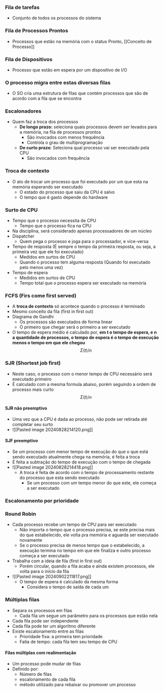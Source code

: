 ### Fila de tarefas
- Conjunto de todos os processos do sistema
### Fila de Processos Prontos
- Processos que estão na memória com o status Pronto, [[Conceito de Processo]]
### Fila de Dispositivos
- Processo que estão em espera por um dispositivo de I/O
### O processo migra entre estas diversas filas
- O SO cria uma estrutura de filas que contém processos que são de acordo com a fila que se encontra
### Escalonadores
- Quem faz a troca dos processos
	- **De longo prazo:** seleciona quais processos devem ser levados para a memória, na fila de processos prontos
		- São invocados com menos frequência
		- Controla o grau de multiprogramação 
	- **De curto prazo**: Seleciona qual processo vai ser executado pela CPU
		- São invocados com frequência
### Troca de contexto
- O ato de trocar um processo que foi executado por um que esta na memória esperando ser executado
	- O estado do processo que saiu da CPU é salvo
	- O tempo que é gasto depende do hardware
### Surto de CPU
- Tempo que o processo necessita de CPU
	- Tempo que o processo fica na CPU
- Na disciplina, será considerado apenas processadores de um núcleo
- Dispatcher 
	- Quem pega o processo e joga para o processador, e vice-versa
- Tempo de resposta (É sempre o tempo da primeira resposta, ou seja, a primeira vez que ele foi executado)
	- Medidos em surtos de CPU
	- Quando o processo tem alguma resposta (Quando foi executado pelo menos uma vez)
- Tempo de espera
	- Medidos em surtos de CPU
	- Tempo total que o processo espera ser executado na memória

### FCFS (Firs come first served)
- A **troca de contexto** só acontece quando o processo é terminado
- Mesmo conceito da fila (first in first out)
- Diagrama de Gandhi
	- Os processos são executados de forma linear
	- O primeiro que chegar será o primeiro a ser executado
- O tempo de espera médio é calculado por, **em t o tempo de espera, e n a quantidade de processos, o tempo de espera é o tempo de execução menos o tempo em que ele chegou** 
$$
	Σ(t)/n
$$
### SJR (Shortest job first)
- Neste caso, o processo com o menor tempo de CPU necessário será executado primeiro
- É calculado com a mesma formula abaixo, porém seguindo a ordem de processo mais curto
$$
	Σ(t)/n
$$

#### SJR não preemptivo
- Uma vez que a CPU é dada ao processo, não pode ser retirada até completar seu surto
- ![[Pasted image 20240828214120.png]]

#### SJF preemptivo
- Se um processo com menor tempo de execução do que o que está sendo executado atualmente chega na memória, é feita a troca
- É feita a subtração do tempo de execução com o tempo de chegada
- ![[Pasted image 20240828214418.png]]
	- A troca é feita de acordo com o tempo de processamento restante do processo que esta sendo executado
		- Se um processo com um tempo menor do que este, ele começa a ser executado


### Escalonamento por prioridade
### Round Robin
- Cada processo recebe um tempo de CPU para ser executado
	- Não importa o tempo que o processo precisa, se este precisa mais do que estabelecido, ele volta pra memória e aguarda ser executado novamente
	- Se o processo precisa de menos tempo que o estabelecido, a execução termina no tempo em que ele finaliza e outro processo começa a ser executado
- Trabalha com a ideia de fila (first in first out)
	- Porém circular, quando a fila acaba e ainda existem processos, ele volta para o início da fila
- ![[Pasted image 20240902211817.png]]
	- O tempo de espera é calculado da mesma forma
		- Considera o tempo de saída de cada um
### Múltiplas filas
- Separa os processos em filas
	- Cada fila um segue um parâmetro para os processos que estão nela
- Cada fila pode ser independente
- Cada fila pode ter um algoritmo diferente 
- Existe escalonamento entre as filas
	- Prioridade fixa: a primeira tem prioridade
	- Fatia de tempo: cada fila tem seu tempo de CPU
#### Filas múltiplas com realimentação
- Um processo pode mudar de filas
- Definido por:
	- Número de filas
	- escalonamento de cada fila
	- método utilizado para rebaixar ou promover um processo